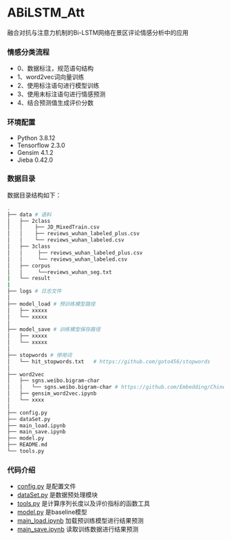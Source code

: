 # ABiLSTM_Att
融合对抗与注意力机制的Bi-LSTM网络在景区评论情感分析中的应用

### 情感分类流程
- 0、数据标注，规范语句结构
- 1、word2vec词向量训练
- 2、使用标注语句进行模型训练
- 3、使用未标注语句进行情感预测
- 4、结合预测值生成评价分数

### 环境配置
- Python 3.8.12
- Tensorflow 2.3.0
- Gensim 4.1.2
- Jieba 0.42.0
<!-- 代码是在tensorflow2.0环境下运行的，但使用到了tf1.0的API，若使用tf1.0环境运行则需要修改相关引用 -->

### 数据目录
数据目录结构如下：
```bash
.
├── data # 语料
│   ├── 2class
│   │    ├── JD_MixedTrain.csv
│   │    ├── reviews_wuhan_labeled_plus.csv 
│   │    └── reviews_wuhan_labeled.csv
│   ├── 3class
│   │     ├── reviews_wuhan_labeled_plus.csv
│   │     └── reviews_wuhan_labeled.csv
│   ├── corpus
│   │     └──reviews_wuhan_seg.txt
|   └── result
|
├── logs # 日志文件
│
├── model_load # 预训练模型路径
│   ├── xxxxx
│   └── xxxxx
│
├── model_save # 训练模型保存路径
│   ├── xxxxx
│   └── xxxxx
│
├── stopwords # 停用词
│   └── hit_stopwords.txt   # https://github.com/goto456/stopwords
│
├── word2vec
│   ├── sgns.weibo.bigram-char
│   │   └── sgns.weibo.bigram-char # https://github.com/Embedding/Chinese-Word-Vectors
│   ├── gensim_word2vec.ipynb
│   └── xxxx
│
├── config.py
├── dataSet.py
├── main_load.ipynb
├── main_save.ipynb
├── model.py
├── README.md
└── tools.py
```

### 代码介绍
- [config.py](config.py) 是配置文件
- [dataSet.py](dataSet.py) 是数据预处理模块
- [tools.py](tools.py) 是计算序列长度以及评价指标的函数工具
- [model.py](model.py) 是baseline模型
- [main_load.ipynb](main_load.ipynb) 加载预训练模型进行结果预测
- [main_save.ipynb](main_save.ipynb) 读取训练数据进行结果预测
